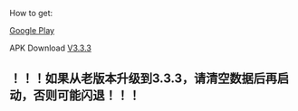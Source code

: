 How to get:

[Google Play](https://play.google.com/store/apps/details?id=rocket.service.super)

APK Download
[V3.3.3](https://github.com/rocketapp666/rocketapp666.github.io/releases/download/v3.3.3/rocket-v3.3.3.apk)

## ！！！如果从老版本升级到3.3.3，请清空数据后再启动，否则可能闪退！！！
